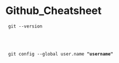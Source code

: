 # Github_Cheatsheet

<!-- To Check GIT VERSION -->
<code> git --version </code>

<br><br>
<!-- Configuring Git -->
<code> git config --global user.name <b>"username"</b></code>

